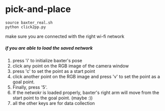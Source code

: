 # pick-and-place

```
source baxter_real.sh
python click2pp.py
```
make sure you are connected with the right wi-fi network


##### if you are able to load the saved network

1. press 'i' to initialize baxter's pose 
2. click any point on the RGB image of the camera window 
3. press 'c' to set the point as a start point
4. click another point on the RGB image and press 'v' to set the point as a goal point.
5. Finally, press '5'.
6. If the netwokr is loaded properly, baxter's right arm will move from the start point to the goal point. (maybe :))
7. all the other keys are for data collection


